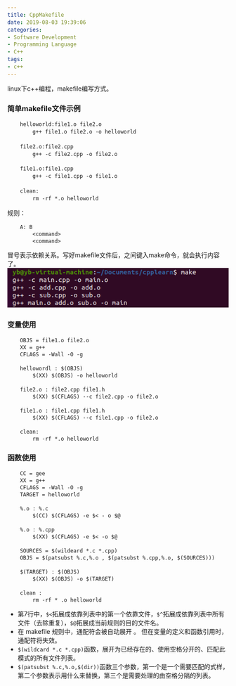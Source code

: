 ```yaml
---
title: CppMakefile
date: 2019-08-03 19:39:06
categories:
- Software Development
- Programming Language
- C++
tags:
- c++
---
```


linux下c++编程，makefile编写方式。

<!--more-->

### 简单makefile文件示例
```makefile
	helloworld:file1.o file2.o
		g++ file1.o file2.o -o helloworld
		
	file2.o:file2.cpp
		g++ -c file2.cpp -o file2.o
		
	file1.o:file1.cpp
		g++ -c file1.cpp -o file1.o
		
	clean:
		rm -rf *.o helloworld
```

规则：
```rule
	A: B
		<command>
		<command>
```
冒号表示依赖关系。写好makefile文件后，之间键入make命令，就会执行内容了。
![make](CppMakefile/make.png)

### 变量使用
```variable
	OBJS = file1.o file2.o
	XX = g++
	CFLAGS = -Wall -O -g
	
	hellowordl : $(OBJS)
		$(XX) $(OBJS) -o helloworld
		
	file2.o : file2.cpp file1.h
		$(XX) $(CFLAGS) --c file2.cpp -o file2.o
	
	file1.o : file1.cpp file1.h
		$(XX) $(CFLAGS) --c file1.cpp -o file2.o
	
	clean:
		rm -rf *.o helloworld
```


### 函数使用
```function
	CC = gee
	XX = g++
	CFLAGS = -Wall -O -g
	TARGET = helloworld

	%.o : %.c
		$(CC) $(CFLAGS) -e $< - o $@
		
	%.o : %.cpp
		$(XX) $(CFLAGS) -e $< -o $@
		
	SOURCES = $(wildeard *.c *.cpp)
	OBJS = $(patsubst %.c,%.o , $(patsubst %.cpp,%.o, $(SOURCES)))
	
	$(TARGET) : $(OBJS)
		$(XX) $(OBJS) -o $(TARGET)
	
	clean :
		rm -rf * .o helloworld
```
+ 第7行中，`$<`拓展成依靠列表中的第一个依靠文件，`$^`拓展成依靠列表中所有文件（去除重复），`$@`拓展成当前规则的目的文件名。
+ 在 makefile 规则中，通配符会被自动展开 。 但在变量的定义和函数引用时，通配符将失效。
+ `$(wildcard *.c *.cpp)`函数，展开为已经存在的、使用空格分开的、匹配此模式的所有文件列表。
+ `$(patsubst %.c,%.o,$(dir))`函数三个参数，第一个是一个需要匹配的式样，第二个参数表示用什么来替换，第三个是需要处理的由空格分隔的列表。









